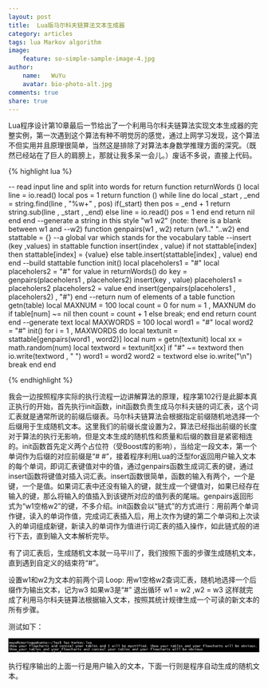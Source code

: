 ```yaml
---
layout: post
title:  Lua版马尔科夫链算法文本生成器
category: articles
tags: lua Markov algorithm
image:
    feature: so-simple-sample-image-4.jpg
author:
    name:   WuYu
    avatar: bio-photo-alt.jpg
comments: true
share: true
---
```


Lua程序设计第10章最后一节给出了一个利用马尔科夫链算法实现文本生成器的完整实例，第一次遇到这个算法有种不明觉厉的感觉，通过上网学习发现，这个算法不但实用并且原理很简单，当然这是排除了对算法本身数学推理方面的深究。（既然已经站在了巨人的肩膀上，那就让我多呆一会儿。）废话不多说，直接上代码。

{% highlight lua %}

-- read input line and split into words for return
function returnWords ()
	local line = io.read()
	local pos = 1
	return function ()
		while line do
			local _start , _end = string.find(line , "%w+" , pos)
			if(_start) then
							       pos = _end + 1
					       return string.sub(line , _start , _end)
			else
				       line = io.read()
			       pos = 1
			end
		end
		return nil
	end
end
--generate a string in this style "w1 w2" (note: there is a blank between w1 and
--w2)
function genpairs(w1 , w2)
	return (w1.." "..w2)
end
stattable = {} --a global var which stands for the vocabulary table
--insert (key ,values) in stattable
function insert(index , value)
	if not stattable[index] then
		stattable[index] = {value}
	else
		table.insert(stattable[index] , value)
	end
end
--build stattable
function init()
	local placeholers1 = "#"
	local placeholers2 = "#"
	for value in returnWords() do
		key = genpairs(placeholers1 , placeholers2)
		insert(key , value)
		placeholers1 = placeholers2
		placeholers2 = value
	end
	insert(genpairs(placeholers1 , placeholers2) , "#")
end
--return num of elements of a table
function getn(table)
	local MAXNUM = 100
	local count = 0
	for num = 1 , MAXNUM do
		if table[num] ~= nil then
			count = count + 1
		else
			break;
		end
	end
	return count
end
--generate text
local MAXWORDS = 100
local word1 = "#"
local word2 = "#"
init()
for i = 1 , MAXWORDS do
	local textunit = stattable[genpairs(word1 , word2)]
	local num = getn(textunit)
	local xx = math.random(num)
	local textword = textunit[xx]
	if "#" ~= textword then
		io.write(textword , " ")
		word1 = word2
		word2 = textword
	else
		io.write("\n")
		break
	end
end

{% endhighlight %}

我会一边按照程序实际的执行流程一边讲解算法的原理，程序第102行是此脚本真正执行的开始，首先执行init函数，init函数负责生成马尔科夫链的词汇表，这个词汇表就是通常所说的前缀后缀表。马尔科夫链算法会根据指定前缀随机地选择一个后缀用于生成随机文本。这里我们的前缀长度设置为2，算法已经指出前缀的长度对于算法的执行无影响，但是文本生成的随机性和质量和后缀的数目是紧密相连的。init函数首先定义两个占位符（受Boost库的影响），当给定一段文本，第一个单词作为后缀的对应前缀是“# #”，接着程序利用Lua的泛型for返回用户输入文本的每个单词，即词汇表键值对中的值，通过genpairs函数生成词汇表的键，通过insert函数将键值对插入词汇表。insert函数很简单，函数的输入有两个，一个是键，一个是值。如果词汇表中还没有输入的键，就生成一个键值对，如果已经存在输入的键，那么将输入的值插入到该键所对应的值列表的尾端。genpairs返回形式为“w1空格w2”的键，不多介绍。init函数会以“链式”的方式进行：用前两个单词作键，读入的单词作值，完成词汇表插入后，用上次作为键的第二个单词和上次读入的单词组成新键，新读入的单词作为值进行词汇表的插入操作，如此链式般的进行下去，直到输入文本解析完毕。

有了词汇表后，生成随机文本就一马平川了，我们按照下面的步骤生成随机文本，直到遇到自定义的结束符“#”。

设置w1和w2为文本的前两个词
Loop:
    用w1空格w2查词汇表，随机地选择一个后缀作为输出文本，记为w3
    如果w3是“#”
        退出循环
    w1 = w2 ,w2 = w3
这样就完成了利用马尔科夫链算法根据输入文本，按照其统计规律生成一个可读的新文本的所有步骤。

测试如下：

![](/images/Markov1.png)

执行程序输出的上面一行是用户输入的文本，下面一行则是程序自动生成的随机文本。